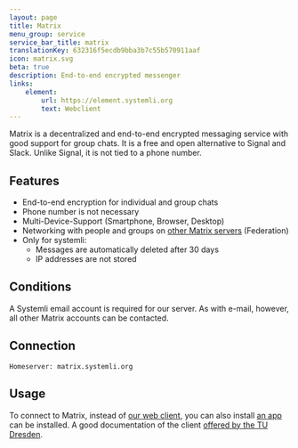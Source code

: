 ```yaml
---
layout: page
title: Matrix
menu_group: service
service_bar_title: matrix
translationKey: 632316f5ecdb9bba3b7c55b570911aaf
icon: matrix.svg
beta: true
description: End-to-end encrypted messenger
links:
    element:
        url: https://element.systemli.org
        text: Webclient
---
```

Matrix is a decentralized and end-to-end encrypted messaging service with good support for group chats. It is a free 
and open alternative to Signal and Slack. Unlike Signal, it is not tied to a phone number.

## Features

- End-to-end encryption for individual and group chats
- Phone number is not necessary
- Multi-Device-Support (Smartphone, Browser, Desktop)
- Networking with people and groups on [other Matrix servers](https://matrix.org/) (Federation)
- Only for systemli:
  - Messages are automatically deleted after 30 days
  - IP addresses are not stored

## Conditions

A Systemli email account is required for our server. As with e-mail, however, all other Matrix accounts can be 
contacted.

## Connection

```
Homeserver: matrix.systemli.org
```

## Usage

To connect to Matrix, instead of [our web client](https://element.systemli.org), you can also install
[an app](https://element.io/get-started) can be installed. A good documentation of the client
[offered by the TU Dresden](https://doc.matrix.tu-dresden.de/en/).
